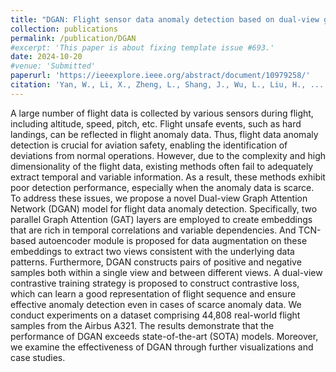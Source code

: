 ```yaml
---
title: "DGAN: Flight sensor data anomaly detection based on dual-view graph attention network"
collection: publications
permalink: /publication/DGAN
#excerpt: 'This paper is about fixing template issue #693.'
date: 2024-10-20
#venue: 'Submitted'
paperurl: 'https://ieeexplore.ieee.org/abstract/document/10979258/'
citation: 'Yan, W., Li, X., Zheng, L., Shang, J., Wu, L., Liu, H., ... & Qian, Y. (2025). DGAN: Flight data anomaly detection based on dual-view graph attention network. IEEE Sensors Journal.'
---
```


A large number of flight data is collected by various sensors during flight, including altitude, speed, pitch, etc. Flight unsafe events, such as hard landings, can be reflected in flight anomaly data. Thus, flight data anomaly detection is crucial for aviation safety, enabling the identification of deviations from normal operations. However, due to the complexity and high dimensionality of the flight data, existing methods often fail to adequately extract temporal and variable information. As a result, these methods exhibit poor detection performance, especially when the anomaly data is scarce. To address these issues, we propose a novel Dual-view Graph Attention Network (DGAN) model for flight data anomaly detection. Specifically, two parallel Graph Attention (GAT) layers are employed to create embeddings that are rich in temporal correlations and variable dependencies. And TCN-based autoencoder module is proposed for data augmentation on these embeddings to extract two views consistent with the underlying data patterns. Furthermore, DGAN constructs pairs of positive and negative samples both within a single view and between different views. A dual-view contrastive training strategy is proposed to construct contrastive loss, which can learn a good representation of flight sequence and ensure effective anomaly detection even in cases of scarce anomaly data. We conduct experiments on a dataset comprising 44,808 real-world flight samples from the Airbus A321. The results demonstrate that the performance of DGAN exceeds state-of-the-art (SOTA) models. Moreover, we examine the effectiveness of DGAN through further visualizations and case studies.
